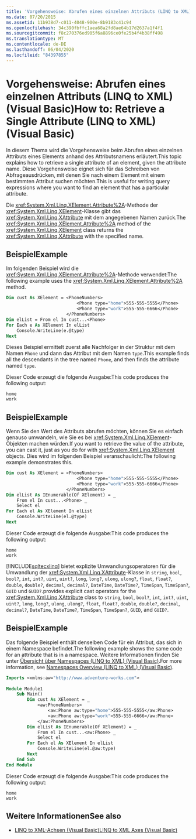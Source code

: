 ```yaml
---
title: 'Vorgehensweise: Abrufen eines einzelnen Attributs (LINQ to XML)'
ms.date: 07/20/2015
ms.assetid: 11b938d7-c011-4048-900e-8b9183c41c94
ms.openlocfilehash: 34c390fbffc1aea68a2fd8ae64b17d2637a1f4f1
ms.sourcegitcommit: f8c270376ed905f6a8896ce0fe25b4f4b38ff498
ms.translationtype: MT
ms.contentlocale: de-DE
ms.lasthandoff: 06/04/2020
ms.locfileid: "84397855"
---
```

# <a name="how-to-retrieve-a-single-attribute-linq-to-xml-visual-basic"></a><span data-ttu-id="6d13f-102">Vorgehensweise: Abrufen eines einzelnen Attributs (LINQ to XML) (Visual Basic)</span><span class="sxs-lookup"><span data-stu-id="6d13f-102">How to: Retrieve a Single Attribute (LINQ to XML) (Visual Basic)</span></span>
<span data-ttu-id="6d13f-103">In diesem Thema wird die Vorgehensweise beim Abrufen eines einzelnen Attributs eines Elements anhand des Attributsnamens erläutert.</span><span class="sxs-lookup"><span data-stu-id="6d13f-103">This topic explains how to retrieve a single attribute of an element, given the attribute name.</span></span> <span data-ttu-id="6d13f-104">Diese Vorgehensweise eignet sich für das Schreiben von Abfrageausdrücken, mit denen Sie nach einem Element mit einem bestimmten Attribut suchen möchten.</span><span class="sxs-lookup"><span data-stu-id="6d13f-104">This is useful for writing query expressions where you want to find an element that has a particular attribute.</span></span>  
  
 <span data-ttu-id="6d13f-105">Die <xref:System.Xml.Linq.XElement.Attribute%2A>-Methode der <xref:System.Xml.Linq.XElement>-Klasse gibt das <xref:System.Xml.Linq.XAttribute> mit dem angegebenen Namen zurück.</span><span class="sxs-lookup"><span data-stu-id="6d13f-105">The <xref:System.Xml.Linq.XElement.Attribute%2A> method of the <xref:System.Xml.Linq.XElement> class returns the <xref:System.Xml.Linq.XAttribute> with the specified name.</span></span>  
  
## <a name="example"></a><span data-ttu-id="6d13f-106">Beispiel</span><span class="sxs-lookup"><span data-stu-id="6d13f-106">Example</span></span>  
 <span data-ttu-id="6d13f-107">Im folgenden Beispiel wird die <xref:System.Xml.Linq.XElement.Attribute%2A>-Methode verwendet:</span><span class="sxs-lookup"><span data-stu-id="6d13f-107">The following example uses the <xref:System.Xml.Linq.XElement.Attribute%2A> method.</span></span>  
  
```vb  
Dim cust As XElement = <PhoneNumbers>  
                           <Phone type="home">555-555-5555</Phone>  
                           <Phone type="work">555-555-6666</Phone>  
                       </PhoneNumbers>  
Dim elList = From el In cust...<Phone>  
For Each e As XElement In elList  
    Console.WriteLine(e.@type)  
Next  
```  
  
 <span data-ttu-id="6d13f-108">Dieses Beispiel ermittelt zuerst alle Nachfolger in der Struktur mit dem Namen `Phone` und dann das Attribut mit dem Namen `type`.</span><span class="sxs-lookup"><span data-stu-id="6d13f-108">This example finds all the descendants in the tree named `Phone`, and then finds the attribute named `type`.</span></span>  
  
 <span data-ttu-id="6d13f-109">Dieser Code erzeugt die folgende Ausgabe:</span><span class="sxs-lookup"><span data-stu-id="6d13f-109">This code produces the following output:</span></span>  
  
```console  
home  
work  
```  
  
## <a name="example"></a><span data-ttu-id="6d13f-110">Beispiel</span><span class="sxs-lookup"><span data-stu-id="6d13f-110">Example</span></span>  
 <span data-ttu-id="6d13f-111">Wenn Sie den Wert des Attributs abrufen möchten, können Sie es einfach genauso umwandeln, wie Sie es bei <xref:System.Xml.Linq.XElement>-Objekten machen würden.</span><span class="sxs-lookup"><span data-stu-id="6d13f-111">If you want to retrieve the value of the attribute, you can cast it, just as you do for with <xref:System.Xml.Linq.XElement> objects.</span></span> <span data-ttu-id="6d13f-112">Dies wird im folgenden Beispiel veranschaulicht:</span><span class="sxs-lookup"><span data-stu-id="6d13f-112">The following example demonstrates this.</span></span>  
  
```vb  
Dim cust As XElement = <PhoneNumbers>  
                           <Phone type="home">555-555-5555</Phone>  
                           <Phone type="work">555-555-6666</Phone>  
                       </PhoneNumbers>  
Dim elList As IEnumerable(Of XElement) = _  
    From el In cust...<Phone> _  
    Select el  
For Each el As XElement In elList  
    Console.WriteLine(el.@type)  
Next  
```  
  
 <span data-ttu-id="6d13f-113">Dieser Code erzeugt die folgende Ausgabe:</span><span class="sxs-lookup"><span data-stu-id="6d13f-113">This code produces the following output:</span></span>  
  
```console  
home  
work  
```  
  
 [!INCLUDE[sqltecxlinq](~/includes/sqltecxlinq-md.md)] <span data-ttu-id="6d13f-114">bietet explizite Umwandlungsoperatoren für die Umwandlung der <xref:System.Xml.Linq.XAttribute>-Klasse in `string`, `bool`, `bool?`, `int`, `int?`, `uint`, `uint?`, `long`, `long?`, `ulong`, `ulong?`, `float`, `float?`, `double`, `double?`, `decimal`, `decimal?`, `DateTime`, `DateTime?`, `TimeSpan`, `TimeSpan?`, `GUID` und `GUID?`.</span><span class="sxs-lookup"><span data-stu-id="6d13f-114">provides explicit cast operators for the <xref:System.Xml.Linq.XAttribute> class to `string`, `bool`, `bool?`, `int`, `int?`, `uint`, `uint?`, `long`, `long?`, `ulong`, `ulong?`, `float`, `float?`, `double`, `double?`, `decimal`, `decimal?`, `DateTime`, `DateTime?`, `TimeSpan`, `TimeSpan?`, `GUID`, and `GUID?`.</span></span>  
  
## <a name="example"></a><span data-ttu-id="6d13f-115">Beispiel</span><span class="sxs-lookup"><span data-stu-id="6d13f-115">Example</span></span>  
 <span data-ttu-id="6d13f-116">Das folgende Beispiel enthält denselben Code für ein Attribut, das sich in einem Namespace befindet.</span><span class="sxs-lookup"><span data-stu-id="6d13f-116">The following example shows the same code for an attribute that is in a namespace.</span></span> <span data-ttu-id="6d13f-117">Weitere Informationen finden Sie unter [Übersicht über Namespaces (LINQ to XML) (Visual Basic)](namespaces-overview-linq-to-xml.md).</span><span class="sxs-lookup"><span data-stu-id="6d13f-117">For more information, see [Namespaces Overview (LINQ to XML) (Visual Basic)](namespaces-overview-linq-to-xml.md).</span></span>  
  
```vb  
Imports <xmlns:aw="http://www.adventure-works.com">  
  
Module Module1  
    Sub Main()  
        Dim cust As XElement = _  
            <aw:PhoneNumbers>  
                <aw:Phone aw:type="home">555-555-5555</aw:Phone>  
                <aw:Phone aw:type="work">555-555-6666</aw:Phone>  
            </aw:PhoneNumbers>  
        Dim elList As IEnumerable(Of XElement) = _  
            From el In cust...<aw:Phone> _  
            Select el  
        For Each el As XElement In elList  
            Console.WriteLine(el.@aw:type)  
        Next  
    End Sub  
End Module  
```  
  
 <span data-ttu-id="6d13f-118">Dieser Code erzeugt die folgende Ausgabe:</span><span class="sxs-lookup"><span data-stu-id="6d13f-118">This code produces the following output:</span></span>  
  
```console  
home  
work  
```  
  
## <a name="see-also"></a><span data-ttu-id="6d13f-119">Weitere Informationen</span><span class="sxs-lookup"><span data-stu-id="6d13f-119">See also</span></span>

- [<span data-ttu-id="6d13f-120">LINQ to XML-Achsen (Visual Basic)</span><span class="sxs-lookup"><span data-stu-id="6d13f-120">LINQ to XML Axes (Visual Basic)</span></span>](linq-to-xml-axes.md)
